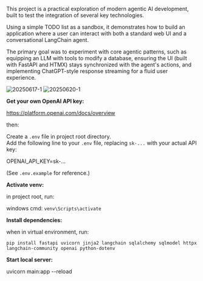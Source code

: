 This project is a practical exploration of modern agentic AI development, built to test the integration of several key technologies. 

Using a simple TODO list as a sandbox, it demonstrates how to build an application where a user can interact with both a standard web UI and a conversational LangChain agent. 

The primary goal was to experiment with core agentic patterns, such as equipping an LLM with tools to modify a database, ensuring the UI (built with FastAPI and HTMX) stays synchronized with the agent's actions, and implementing ChatGPT-style response streaming for a fluid user experience.


![20250617-1](https://github.com/user-attachments/assets/1f16ff9e-19fb-4462-9123-70eecc89b2b0)
![20250620-1](https://github.com/user-attachments/assets/a970417f-4dbb-4366-bc56-28e11b5fa84c)



**Get your own OpenAI API key:**

https://platform.openai.com/docs/overview

then:

Create a `.env` file in project root directory.  
Add the following line to your `.env` file, replacing `sk-...` with your actual API key:

OPENAI_API_KEY=sk-...

(See `.env.example` for reference.)



**Activate venv:**

in project root, run:

windows cmd: `venv\Scripts\activate`



**Install dependencies:**

when in virtual environment, run:

`pip install fastapi uvicorn jinja2 langchain sqlalchemy sqlmodel httpx langchain-community openai python-dotenv`



**Start local server:**

uvicorn main:app --reload

